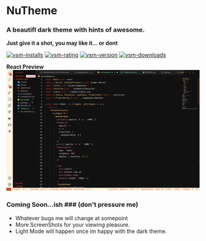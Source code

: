 # NuTheme

### A beautifl dark theme with hints of awesome.

**Just give it a shot, you may like it... or dont**

[![vsm-installs](https://img.shields.io/visual-studio-marketplace/i/thewebdev.tatanglow?style=flat-square&label=installs&logo=visual-studio-code)](https://marketplace.visualstudio.com/items?itemName=thewebdev.NuTheme)
[![vsm-rating](https://img.shields.io/visual-studio-marketplace/r/thewebdev.NuTheme?style=flat-square&label=rating&logo=visual-studio-code)](https://marketplace.visualstudio.com/items?itemName=thewebdev.NuTheme)
[![vsm-version](https://img.shields.io/visual-studio-marketplace/v/thewebdev.NuTheme?style=flat-square&label=VS%20Marketplace&logo=visual-studio-code)](https://marketplace.visualstudio.com/items?itemName=thewebdev.NuTheme)
[![vsm-downloads](https://img.shields.io/visual-studio-marketplace/d/thewebdev.NuTheme?style=flat-square&label=downloads&logo=visual-studio-code)](https://marketplace.visualstudio.com/items?itemName=thewebdev.NuTheme)

**React Preview**
![React Preview](ReactImage.png)

### Coming Soon...ish ### (don't pressure me)

- Whatever bugs me will change at somepoint
- More ScreenShots for your viewing pleasure.
- Light Mode will happen once im happy with the dark theme.
